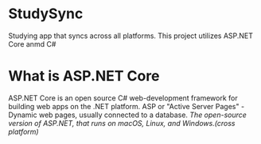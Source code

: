 # StudySync
Studying app that syncs across all platforms. This project utilizes ASP.NET Core anmd C#

# What is ASP.NET Core
ASP.NET Core is an open source C# web-development framework for building web apps on the .NET platform.
ASP or "Active Server Pages" - Dynamic web pages, usually connected to a database.
*The open-source version of ASP.NET, that runs on macOS, Linux, and Windows.(cross platform)*





